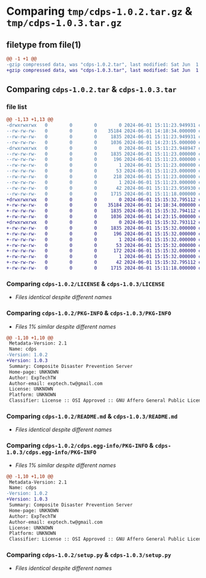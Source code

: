 # Comparing `tmp/cdps-1.0.2.tar.gz` & `tmp/cdps-1.0.3.tar.gz`

## filetype from file(1)

```diff
@@ -1 +1 @@
-gzip compressed data, was "cdps-1.0.2.tar", last modified: Sat Jun  1 15:11:23 2024, max compression
+gzip compressed data, was "cdps-1.0.3.tar", last modified: Sat Jun  1 15:15:32 2024, max compression
```

## Comparing `cdps-1.0.2.tar` & `cdps-1.0.3.tar`

### file list

```diff
@@ -1,13 +1,13 @@
-drwxrwxrwx   0        0        0        0 2024-06-01 15:11:23.949931 cdps-1.0.2/
--rw-rw-rw-   0        0        0    35184 2024-06-01 14:18:34.000000 cdps-1.0.2/LICENSE
--rw-rw-rw-   0        0        0     1835 2024-06-01 15:11:23.949931 cdps-1.0.2/PKG-INFO
--rw-rw-rw-   0        0        0     1036 2024-06-01 14:23:15.000000 cdps-1.0.2/README.md
-drwxrwxrwx   0        0        0        0 2024-06-01 15:11:23.948947 cdps-1.0.2/cdps.egg-info/
--rw-rw-rw-   0        0        0     1835 2024-06-01 15:11:23.000000 cdps-1.0.2/cdps.egg-info/PKG-INFO
--rw-rw-rw-   0        0        0      196 2024-06-01 15:11:23.000000 cdps-1.0.2/cdps.egg-info/SOURCES.txt
--rw-rw-rw-   0        0        0        1 2024-06-01 15:11:23.000000 cdps-1.0.2/cdps.egg-info/dependency_links.txt
--rw-rw-rw-   0        0        0       53 2024-06-01 15:11:23.000000 cdps-1.0.2/cdps.egg-info/entry_points.txt
--rw-rw-rw-   0        0        0      218 2024-06-01 15:11:23.000000 cdps-1.0.2/cdps.egg-info/requires.txt
--rw-rw-rw-   0        0        0        1 2024-06-01 15:11:23.000000 cdps-1.0.2/cdps.egg-info/top_level.txt
--rw-rw-rw-   0        0        0       42 2024-06-01 15:11:23.950930 cdps-1.0.2/setup.cfg
--rw-rw-rw-   0        0        0     1715 2024-06-01 15:11:18.000000 cdps-1.0.2/setup.py
+drwxrwxrwx   0        0        0        0 2024-06-01 15:15:32.795112 cdps-1.0.3/
+-rw-rw-rw-   0        0        0    35184 2024-06-01 14:18:34.000000 cdps-1.0.3/LICENSE
+-rw-rw-rw-   0        0        0     1835 2024-06-01 15:15:32.794112 cdps-1.0.3/PKG-INFO
+-rw-rw-rw-   0        0        0     1036 2024-06-01 14:23:15.000000 cdps-1.0.3/README.md
+drwxrwxrwx   0        0        0        0 2024-06-01 15:15:32.793112 cdps-1.0.3/cdps.egg-info/
+-rw-rw-rw-   0        0        0     1835 2024-06-01 15:15:32.000000 cdps-1.0.3/cdps.egg-info/PKG-INFO
+-rw-rw-rw-   0        0        0      196 2024-06-01 15:15:32.000000 cdps-1.0.3/cdps.egg-info/SOURCES.txt
+-rw-rw-rw-   0        0        0        1 2024-06-01 15:15:32.000000 cdps-1.0.3/cdps.egg-info/dependency_links.txt
+-rw-rw-rw-   0        0        0       53 2024-06-01 15:15:32.000000 cdps-1.0.3/cdps.egg-info/entry_points.txt
+-rw-rw-rw-   0        0        0      172 2024-06-01 15:15:32.000000 cdps-1.0.3/cdps.egg-info/requires.txt
+-rw-rw-rw-   0        0        0        1 2024-06-01 15:15:32.000000 cdps-1.0.3/cdps.egg-info/top_level.txt
+-rw-rw-rw-   0        0        0       42 2024-06-01 15:15:32.795112 cdps-1.0.3/setup.cfg
+-rw-rw-rw-   0        0        0     1715 2024-06-01 15:11:18.000000 cdps-1.0.3/setup.py
```

### Comparing `cdps-1.0.2/LICENSE` & `cdps-1.0.3/LICENSE`

 * *Files identical despite different names*

### Comparing `cdps-1.0.2/PKG-INFO` & `cdps-1.0.3/PKG-INFO`

 * *Files 1% similar despite different names*

```diff
@@ -1,10 +1,10 @@
 Metadata-Version: 2.1
 Name: cdps
-Version: 1.0.2
+Version: 1.0.3
 Summary: Composite Disaster Prevention Server
 Home-page: UNKNOWN
 Author: ExpTechTW
 Author-email: exptech.tw@gmail.com
 License: UNKNOWN
 Platform: UNKNOWN
 Classifier: License :: OSI Approved :: GNU Affero General Public License v3 or later (AGPLv3+)
```

### Comparing `cdps-1.0.2/README.md` & `cdps-1.0.3/README.md`

 * *Files identical despite different names*

### Comparing `cdps-1.0.2/cdps.egg-info/PKG-INFO` & `cdps-1.0.3/cdps.egg-info/PKG-INFO`

 * *Files 1% similar despite different names*

```diff
@@ -1,10 +1,10 @@
 Metadata-Version: 2.1
 Name: cdps
-Version: 1.0.2
+Version: 1.0.3
 Summary: Composite Disaster Prevention Server
 Home-page: UNKNOWN
 Author: ExpTechTW
 Author-email: exptech.tw@gmail.com
 License: UNKNOWN
 Platform: UNKNOWN
 Classifier: License :: OSI Approved :: GNU Affero General Public License v3 or later (AGPLv3+)
```

### Comparing `cdps-1.0.2/setup.py` & `cdps-1.0.3/setup.py`

 * *Files identical despite different names*

